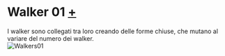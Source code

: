# Walker 01 [+](https://editor.p5js.org/alesi.roberto@gmail.com/full/ybRyoYsi3)
I walker sono collegati tra loro creando delle forme chiuse, che mutano al variare del numero dei walker.  
![Walkers01](https://user-images.githubusercontent.com/76455356/111759489-f107df00-889d-11eb-8da6-d32db2bbf043.png)

